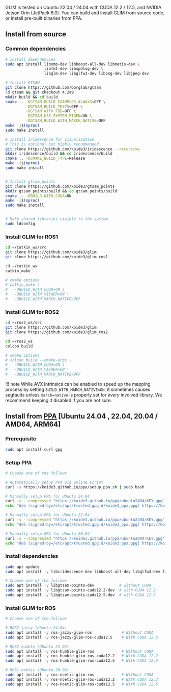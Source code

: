 
GLIM is tested on Ubuntu 22.04 / 24.04 with CUDA 12.2 / 12.5, and NVIDIA Jetson Orin (JetPack 6.0). You can build and install GLIM from source code, or install pre-built binaries from PPA.

## Install from source

### Common dependencies

```bash
# Install dependencies
sudo apt install libomp-dev libboost-all-dev libmetis-dev \
                 libfmt-dev libspdlog-dev \
                 libglm-dev libglfw3-dev libpng-dev libjpeg-dev

# Install GTSAM
git clone https://github.com/borglab/gtsam
cd gtsam && git checkout 4.2a9
mkdir build && cd build
cmake .. -DGTSAM_BUILD_EXAMPLES_ALWAYS=OFF \
         -DGTSAM_BUILD_TESTS=OFF \
         -DGTSAM_WITH_TBB=OFF \
         -DGTSAM_USE_SYSTEM_EIGEN=ON \
         -DGTSAM_BUILD_WITH_MARCH_NATIVE=OFF
make -j$(nproc)
sudo make install

# Install Iridescence for visualization
# This is optional but highly recommended
git clone https://github.com/koide3/iridescence --recursive
mkdir iridescence/build && cd iridescence/build
cmake .. -DCMAKE_BUILD_TYPE=Release
make -j$(nproc)
sudo make install


# Install gtsam_points
git clone https://github.com/koide3/gtsam_points
mkdir gtsam_points/build && cd gtsam_points/build
cmake .. -DBUILD_WITH_CUDA=ON
make -j$(nproc)
sudo make install


# Make shared libraries visible to the system
sudo ldconfig
```

### Install GLIM for ROS1

```bash
cd ~/catkin_ws/src
git clone https://github.com/koide3/glim
git clone https://github.com/koide3/glim_ros1

cd ~/catkin_ws
catkin_make

# cmake options
# catkin_make \
#   -DBUILD_WITH_CUDA=ON \
#   -DBUILD_WITH_VIEWER=ON \
#   -DBUILD_WITH_MARCH_NATIVE=OFF
```

### Install GLIM for ROS2
```bash
cd ~/ros2_ws/src
git clone https://github.com/koide3/glim
git clone https://github.com/koide3/glim_ros2

cd ~/ros2_ws
colcon build

# cmake options
# colcon build --cmake-args \
#   -DBUILD_WITH_CUDA=ON \
#   -DBUILD_WITH_VIEWER=ON \
#   -DBUILD_WITH_MARCH_NATIVE=OFF
```

!!! note
    While AVX intrinsics can be enabled to speed up the mapping process by setting ```BUILD_WITH_MARCH_NATIVE=ON```, it sometimes causes segfaults unless ```march=native``` is properly set for *every* involved library. We recommend keeping it disabled if you are not sure.



## Install from [PPA](https://koide3.github.io/ppa/) [Ubuntu 24.04 , 22.04, 20.04 / AMD64, ARM64]

### Prerequisite

```bash
sudo apt install curl gpg
```

### Setup PPA

```bash
# Choose one of the follows

# Automatically setup PPA via online script
curl -s https://koide3.github.io/ppa/setup_ppa.sh | sudo bash

# Manually setup PPA for Ubuntu 24.04
curl -s --compressed "https://koide3.github.io/ppa/ubuntu2404/KEY.gpg" | gpg --dearmor | sudo tee /etc/apt/trusted.gpg.d/koide3_ppa.gpg >/dev/null
echo "deb [signed-by=/etc/apt/trusted.gpg.d/koide3_ppa.gpg] https://koide3.github.io/ppa/ubuntu2404 ./" | sudo tee /etc/apt/sources.list.d/koide3_ppa.list

# Manually setup PPA for Ubuntu 22.04
curl -s --compressed "https://koide3.github.io/ppa/ubuntu2204/KEY.gpg" | gpg --dearmor | sudo tee /etc/apt/trusted.gpg.d/koide3_ppa.gpg >/dev/null
echo "deb [signed-by=/etc/apt/trusted.gpg.d/koide3_ppa.gpg] https://koide3.github.io/ppa/ubuntu2204 ./" | sudo tee /etc/apt/sources.list.d/koide3_ppa.list

# Manually setup PPA for Ubuntu 20.04
curl -s --compressed "https://koide3.github.io/ppa/ubuntu2004/KEY.gpg" | gpg --dearmor | sudo tee /etc/apt/trusted.gpg.d/koide3_ppa.gpg >/dev/null
echo "deb [signed-by=/etc/apt/trusted.gpg.d/koide3_ppa.gpg] https://koide3.github.io/ppa/ubuntu2004 ./" | sudo tee /etc/apt/sources.list.d/koide3_ppa.list
```

### Install dependencies

```bash
sudo apt update
sudo apt install -y libiridescence-dev libboost-all-dev libglfw3-dev libmetis-dev

# Choose one of the follows
sudo apt install -y libgtsam-points-dev           # without CUDA
sudo apt install -y libgtsam-points-cuda12.2-dev  # with CUDA 12.2
sudo apt install -y libgtsam-points-cuda12.5-dev  # with CUDA 12.5
```

### Install GLIM for ROS

```bash
# Choose one of the follows

# ROS2 jazzy (Ubuntu 24.04)
sudo apt install -y ros-jazzy-glim-ros             # Without CUDA
sudo apt install -y ros-jazzy-glim-ros-cuda12.5    # With CUDA 12.5

# ROS2 humble (Ubuntu 22.04)
sudo apt install -y ros-humble-glim-ros            # Without CUDA
sudo apt install -y ros-humble-glim-ros-cuda12.2   # With CUDA 12.2
sudo apt install -y ros-humble-glim-ros-cuda12.5   # With CUDA 12.5

# ROS1 noetic (Ubuntu 20.04)
sudo apt install -y ros-noetic-glim-ros            # Without CUDA
sudo apt install -y ros-noetic-glim-ros-cuda12.2   # With CUDA 12.2
sudo apt install -y ros-noetic-glim-ros-cuda12.5   # With CUDA 12.5
```

